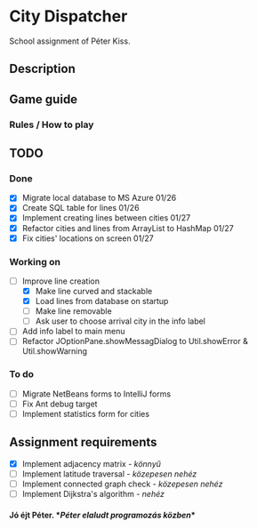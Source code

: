 # City Dispatcher
School assignment of Péter Kiss.

## Description

## Game guide

### Rules / How to play

## TODO

### Done
- [x] Migrate local database to MS Azure 01/26
- [x] Create SQL table for lines 01/26
- [x] Implement creating lines between cities 01/27
- [x] Refactor cities and lines from ArrayList to HashMap 01/27
- [x] Fix cities' locations on screen 01/27

### Working on
- [ ] Improve line creation
  - [x] Make line curved and stackable
  - [x] Load lines from database on startup
  - [ ] Make line removable
  - [ ] Ask user to choose arrival city in the info label
- [ ] Add info label to main menu
- [ ] Refactor JOptionPane.showMessagDialog to Util.showError & Util.showWarning

### To do
- [ ] Migrate NetBeans forms to IntelliJ forms
- [ ] Fix Ant debug target
- [ ] Implement statistics form for cities

## Assignment requirements
- [x] Implement adjacency matrix - *könnyű*
- [ ] Implement latitude traversal - *közepesen nehéz*
- [ ] Implement connected graph check - *közepesen nehéz*
- [ ] Implement Dijkstra's algorithm - *nehéz*

#### Jó éjt Péter. \*_Péter elaludt programozás közben_\*
